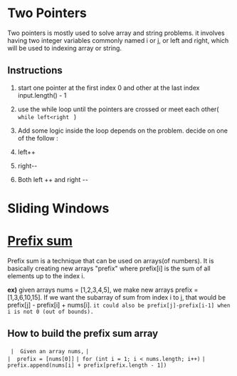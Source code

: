 
# Two Pointers

  

Two pointers is mostly used to solve array and string problems. it involves having two integer variables commonly named i or j, or left and right, which will be used to indexing array or string.

  

## Instructions

1. start one pointer at the first index 0 and other at the last index input.length() - 1

2. use the while loop until the pointers are crossed or meet each other( ``while left<right `` )

3. Add some logic inside the loop depends on the problem. decide on one of the follow :

1. left++

2. right--

3. Both left ++ and right --

# Sliding Windows


# [Prefix sum](https://en.wikipedia.org/wiki/Prefix_sum)

Prefix sum is a technique that can be used on arrays(of numbers). It is basically creating new arrays "prefix" where prefix[i] is the sum of all elements up to the index i. 

**ex)** given arrays nums = [1,2,3,4,5], we  make new arrays prefix = [1,3,6,10,15]. 
If we want the subarray of sum from index i to j, that would be prefix[j] - prefix[i] + nums[i]. 
`it could also be prefix[j]-prefix[i-1] when i is not 0 (out of bounds).`
## How to build the prefix sum array

` |  Given an array nums,`
`| `  
`|  prefix = [nums[0]]`
`| for (int i = 1; i < nums.length; i++)`
`|   prefix.append(nums[i] + prefix[prefix.length - 1]) `

